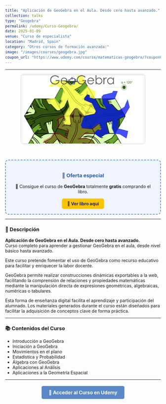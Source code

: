 ```yaml
---
title: "Aplicación de GeoGebra en el Aula. Desde cero hasta avanzado."
collection: talks
type: "Geogebra"
permalink: /udemy/Curso-Geogebra/
date: 2025-01-09
venue: "Curso de especialista"
location: "Madrid, Spain"
category: "Otros cursos de formación avanzada:"
image: "/images/courses/geogebra.jpg"
coupon_url: "https://www.udemy.com/course/matematicas-geogebra/?couponCode=MAY_2025"
---
```


<!-- ✅ Structured Data for SEO -->
<script type="application/ld+json">
{
  "@context": "https://schema.org",
  "@type": "Course",
  "name": "Aplicación de GeoGebra en el Aula. Desde cero hasta avanzado.",
  "description": "Curso completo para aprender a utilizar GeoGebra en el aula desde nivel básico hasta avanzado, enfocado a docentes y educadores.",
  "provider": {
    "@type": "Organization",
    "name": "Udemy",
    "sameAs": "https://www.udemy.com"
  },
  "educationalCredentialAwarded": "Certificado de finalización",
  "inLanguage": "es",
  "url": "https://www.udemy.com/course/matematicas-geogebra/?couponCode=MAY_2025",
  "image": "https://www.manuelcastillo.eu/images/courses/geogebra.jpg",
  "offers": {
    "@type": "Offer",
    "url": "https://www.udemy.com/course/matematicas-geogebra/?couponCode=MAY_2025",
    "priceCurrency": "USD",
    "price": "12.00",
    "availability": "https://schema.org/InStock",
    "validFrom": "2025-04-01",
    "category": "Education"
  },
  "hasCourseInstance": {
    "@type": "CourseInstance",
    "name": "Aplicación de GeoGebra en el Aula. Desde cero hasta avanzado.",
    "courseMode": "online",
    "courseWorkload": "PT10H",
    "inLanguage": "es",
    "startDate": "2025-01-01",
    "endDate": "2025-12-31",
    "url": "https://www.udemy.com/course/matematicas-geogebra/?couponCode=MAY_2025",
    "location": {
      "@type": "VirtualLocation",
      "url": "https://www.udemy.com/course/matematicas-geogebra/"
    },
    "offers": {
      "@type": "Offer",
      "url": "https://www.udemy.com/course/matematicas-geogebra/?couponCode=MAY_2025",
      "priceCurrency": "USD",
      "price": "12.00",
      "availability": "https://schema.org/InStock",
      "validFrom": "2025-04-01",
      "category": "Education"
    },
    "organizer": {
      "@type": "Organization",
      "name": "Udemy",
      "url": "https://www.udemy.com"
    },
    "performer": {
      "@type": "Person",
      "name": "Manuel Castillo-Cara"
    }
  }
}
</script>

<style>
.boton-udemy {
  background-color: #5a88c9;
  color: white;
  padding: 0.75em 1.5em;
  text-decoration: none !important;
  font-weight: bold;
  border-radius: 5px;
  font-size: 1.1em;
  transition: background-color 0.3s ease;
}
.boton-udemy:hover {
  background-color: #4e7abf;
  text-decoration: none !important;
}
.page__taxonomy {
  display: none !important;
}
</style>

---

<div style="text-align: center;">
  <img src="/images/courses/geogebra.jpg" alt="Curso GeoGebra" width="400" style="border-radius: 8px; border: 1px solid #ccc; margin-bottom: 1rem;">
</div>

<div style="border: 2px dashed #5a88c9; padding: 1.2em; border-radius: 10px; background-color: #f0f4ff; margin-top: 2rem; text-align: center;">
  <h3 style="color: #2e5aac;">🎁 <strong>Oferta especial</strong></h3>
  <p style="font-size: 1em; margin: 0.5em 0;">
    📘 Consigue el curso de <strong>GeoGebra</strong> totalmente <strong>gratis</strong> comprando el libro.
  </p>
  <a href="https://www.manuelcastillo.eu/libros-software/libro-curso-GeoGebra-Aula/" 
     target="_blank" 
     style="display: inline-block; background-color: #f9c400; color: #1a237e; padding: 0.6em 1.2em; margin-top: 0.5em; border-radius: 5px; font-weight: bold; text-decoration: none; font-size: 1em; box-shadow: 0 2px 5px rgba(0,0,0,0.1);">
    📘 Ver libro aquí
  </a>
</div>

---

### 📘 Descripción

**Aplicación de GeoGebra en el Aula. Desde cero hasta avanzado.**  
Curso completo para aprender a gestionar GeoGebra en el aula, desde nivel básico hasta avanzado.

Este curso pretende fomentar el uso de GeoGebra como recurso educativo para facilitar y enriquecer la labor docente.

GeoGebra permite realizar construcciones dinámicas exportables a la web, facilitando la comprensión de relaciones y propiedades matemáticas mediante la manipulación directa de expresiones geométricas, algebraicas, numéricas o tabulares.

Esta forma de enseñanza digital facilita el aprendizaje y participación del alumnado. Los materiales generados durante el curso están diseñados para facilitar la adquisición de conceptos clave de forma práctica.

---

### 📚 Contenidos del Curso

- Introducción a GeoGebra  
- Iniciación a GeoGebra  
- Movimientos en el plano  
- Estadística y Probabilidad  
- Álgebra con GeoGebra  
- Aplicaciones al Análisis  
- Aplicaciones a la Geometría Espacial  

---

<div style="text-align: center; margin-top: 2rem;">
  <a href="https://www.udemy.com/course/matematicas-geogebra/?couponCode=MAY_2025" target="_blank" class="boton-udemy">
    🚀 Acceder al Curso en Udemy
  </a>
</div>
